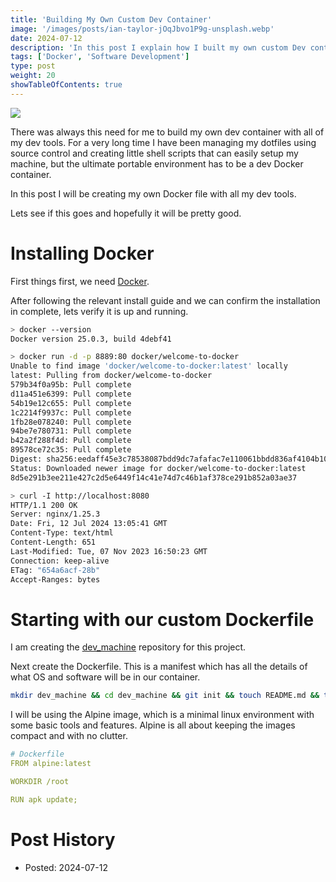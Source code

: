 ```yaml
---
title: 'Building My Own Custom Dev Container'
image: '/images/posts/ian-taylor-jOqJbvo1P9g-unsplash.webp'
date: 2024-07-12
description: 'In this post I explain how I built my own custom Dev container for my side projects'
tags: ['Docker', 'Software Development']
type: post
weight: 20
showTableOfContents: true
---
```


![](/images/posts/ian-taylor-jOqJbvo1P9g-unsplash.webp)

There was always this need for me to build my own dev container with all of my dev tools. For a very long time I have been managing my dotfiles
using source control and creating little shell scripts that can easily setup my machine, but the ultimate portable environment has to be a 
dev Docker container.

In this post I will be creating my own Docker file with all my dev tools.

Lets see if this goes and hopefully it will be pretty good.

# Installing Docker

First things first, we need [Docker](https://docs.docker.com/guides/getting-started/get-docker-desktop/).

After following the relevant install guide and we can confirm the installation in complete, lets verify it is up and running.

```bash
> docker --version
Docker version 25.0.3, build 4debf41

> docker run -d -p 8889:80 docker/welcome-to-docker
Unable to find image 'docker/welcome-to-docker:latest' locally
latest: Pulling from docker/welcome-to-docker
579b34f0a95b: Pull complete
d11a451e6399: Pull complete
54b19e12c655: Pull complete
1c2214f9937c: Pull complete
1fb28e078240: Pull complete
94be7e780731: Pull complete
b42a2f288f4d: Pull complete
89578ce72c35: Pull complete
Digest: sha256:eedaff45e3c78538087bdd9dc7afafac7e110061bbdd836af4104b10f10ab693
Status: Downloaded newer image for docker/welcome-to-docker:latest
8d5e291b3ee211e427c2d5e6449f14c41e74d7c46b1af378ce291b852a03ae37

> curl -I http://localhost:8080
HTTP/1.1 200 OK
Server: nginx/1.25.3
Date: Fri, 12 Jul 2024 13:05:41 GMT
Content-Type: text/html
Content-Length: 651
Last-Modified: Tue, 07 Nov 2023 16:50:23 GMT
Connection: keep-alive
ETag: "654a6acf-28b"
Accept-Ranges: bytes
```

# Starting with our custom Dockerfile

I am creating the [dev_machine](https://github.com/ryanleonbutler/dev_machine) repository for this project.

Next create the Dockerfile. This is a manifest which has all the details of what OS and software will be in our container.
```bash
mkdir dev_machine && cd dev_machine && git init && touch README.md && touch Dockerfile && vim Dockerfile
```

I will be using the Alpine image, which is a minimal linux environment with some basic tools and features. Alpine is all about keeping the images
compact and with no clutter.

```yaml
# Dockerfile
FROM alpine:latest

WORKDIR /root

RUN apk update;
```

# Post History
- Posted: 2024-07-12

